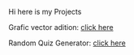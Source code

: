 
Hi here is my Projects

Grafic vector adition: [click here](https://github.com/agi-developr/Projects/blob/main/Vector_2D/Vector_2D.py)

Random Quiz Generator: [click here](https://github.com/agi-developr/Projects/blob/main/Automate_The-Boring_Stuff_With_Python/randomQuizGenerator/randomQuizGenerator.py)
